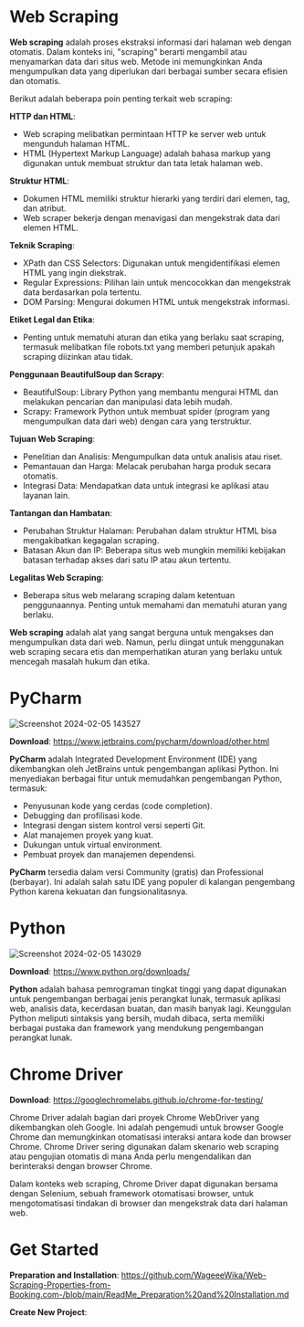 # Web Scraping

**Web scraping** adalah proses ekstraksi informasi dari halaman web dengan otomatis. Dalam konteks ini, "scraping" berarti mengambil atau menyamarkan data dari situs web. Metode ini memungkinkan Anda mengumpulkan data yang diperlukan dari berbagai sumber secara efisien dan otomatis.

Berikut adalah beberapa poin penting terkait web scraping:

**HTTP dan HTML**:
- Web scraping melibatkan permintaan HTTP ke server web untuk mengunduh halaman HTML.
- HTML (Hypertext Markup Language) adalah bahasa markup yang digunakan untuk membuat struktur dan tata letak halaman web.

**Struktur HTML**:
- Dokumen HTML memiliki struktur hierarki yang terdiri dari elemen, tag, dan atribut.
- Web scraper bekerja dengan menavigasi dan mengekstrak data dari elemen HTML.

**Teknik Scraping**:
- XPath dan CSS Selectors: Digunakan untuk mengidentifikasi elemen HTML yang ingin diekstrak.
- Regular Expressions: Pilihan lain untuk mencocokkan dan mengekstrak data berdasarkan pola tertentu.
- DOM Parsing: Mengurai dokumen HTML untuk mengekstrak informasi.

**Etiket Legal dan Etika**:
- Penting untuk mematuhi aturan dan etika yang berlaku saat scraping, termasuk melibatkan file robots.txt yang memberi petunjuk apakah scraping diizinkan atau tidak.

**Penggunaan BeautifulSoup dan Scrapy**:
- BeautifulSoup: Library Python yang membantu mengurai HTML dan melakukan pencarian dan manipulasi data lebih mudah.
- Scrapy: Framework Python untuk membuat spider (program yang mengumpulkan data dari web) dengan cara yang terstruktur.

**Tujuan Web Scraping**:
- Penelitian dan Analisis: Mengumpulkan data untuk analisis atau riset.
- Pemantauan dan Harga: Melacak perubahan harga produk secara otomatis.
- Integrasi Data: Mendapatkan data untuk integrasi ke aplikasi atau layanan lain.

**Tantangan dan Hambatan**:
- Perubahan Struktur Halaman: Perubahan dalam struktur HTML bisa mengakibatkan kegagalan scraping.
- Batasan Akun dan IP: Beberapa situs web mungkin memiliki kebijakan batasan terhadap akses dari satu IP atau akun tertentu.

**Legalitas Web Scraping**:
- Beberapa situs web melarang scraping dalam ketentuan penggunaannya. Penting untuk memahami dan mematuhi aturan yang berlaku.

**Web scraping** adalah alat yang sangat berguna untuk mengakses dan mengumpulkan data dari web. 
Namun, perlu diingat untuk menggunakan web scraping secara etis dan memperhatikan aturan yang berlaku untuk mencegah masalah hukum dan etika.

#
# PyCharm
![Screenshot 2024-02-05 143527](https://github.com/WageeeWika/Web-Scraping-Properties-from-Booking.com-/assets/119421544/d5d18573-b4ed-42d7-a013-94c7ff3e54f9)

**Download**: https://www.jetbrains.com/pycharm/download/other.html

**PyCharm** adalah Integrated Development Environment (IDE) yang dikembangkan oleh JetBrains untuk pengembangan aplikasi Python. Ini menyediakan berbagai fitur untuk memudahkan pengembangan Python, termasuk:

- Penyusunan kode yang cerdas (code completion).
- Debugging dan profilisasi kode.
- Integrasi dengan sistem kontrol versi seperti Git.
- Alat manajemen proyek yang kuat.
- Dukungan untuk virtual environment.
- Pembuat proyek dan manajemen dependensi.

**PyCharm** tersedia dalam versi Community (gratis) dan Professional (berbayar). Ini adalah salah satu IDE yang populer di kalangan pengembang Python karena kekuatan dan fungsionalitasnya.

#
# Python
![Screenshot 2024-02-05 143029](https://github.com/WageeeWika/Web-Scraping-Properties-from-Booking.com-/assets/119421544/b476b669-2f3e-4461-a1c2-efb24b04fc7e)

**Download**: https://www.python.org/downloads/

**Python** adalah bahasa pemrograman tingkat tinggi yang dapat digunakan untuk pengembangan berbagai jenis perangkat lunak, termasuk aplikasi web, analisis data, kecerdasan buatan, dan masih banyak lagi. Keunggulan Python meliputi sintaksis yang bersih, mudah dibaca, serta memiliki berbagai pustaka dan framework yang mendukung pengembangan perangkat lunak.

#
# Chrome Driver

**Download**: https://googlechromelabs.github.io/chrome-for-testing/

Chrome Driver adalah bagian dari proyek Chrome WebDriver yang dikembangkan oleh Google. Ini adalah pengemudi untuk browser Google Chrome dan memungkinkan otomatisasi interaksi antara kode dan browser Chrome. Chrome Driver sering digunakan dalam skenario web scraping atau pengujian otomatis di mana Anda perlu mengendalikan dan berinteraksi dengan browser Chrome.

Dalam konteks web scraping, Chrome Driver dapat digunakan bersama dengan Selenium, sebuah framework otomatisasi browser, untuk mengotomatisasi tindakan di browser dan mengekstrak data dari halaman web.

#
# Get Started
**Preparation and Installation**: https://github.com/WageeeWika/Web-Scraping-Properties-from-Booking.com-/blob/main/ReadMe_Preparation%20and%20Installation.md

**Create New Project**: 





